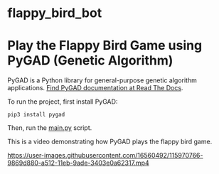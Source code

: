# flappy_bird_bot


# Play the Flappy Bird Game using PyGAD (Genetic Algorithm)

PyGAD is a Python library for general-purpose genetic algorithm applications. [Find PyGAD documentation at Read The Docs](https://pygad.readthedocs.io).

To run the project, first install PyGAD:

```
pip3 install pygad
```

Then, run the [main.py](main.py) script.

This is a video demonstrating how PyGAD plays the flappy bird game.


https://user-images.githubusercontent.com/16560492/115970766-9869d880-a512-11eb-9ade-3403e0a62317.mp4